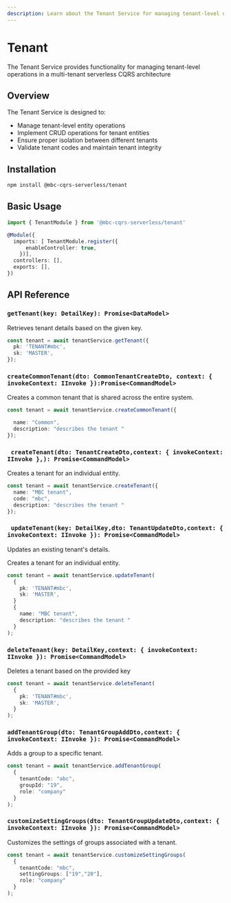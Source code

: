 ```yaml
---
description: Learn about the Tenant Service for managing tenant-level operations in a multi-tenant serverless CQRS architecture.
---
```


# Tenant
The Tenant Service provides functionality for managing tenant-level operations in a multi-tenant serverless CQRS architecture

## Overview

The Tenant Service is designed to:
- Manage tenant-level entity operations
- Implement CRUD operations for tenant entities
- Ensure proper isolation between different tenants
- Validate tenant codes and maintain tenant integrity
  
## Installation

```bash
npm install @mbc-cqrs-serverless/tenant
```
 

## Basic Usage

```ts 
import { TenantModule } from '@mbc-cqrs-serverless/tenant'

@Module({
  imports: [ TenantModule.register({
      enableController: true,
    })],
  controllers: [],
  exports: [],
})
```
## API Reference


### `getTenant(key: DetailKey): Promise<DataModel>`
Retrieves tenant details based on the given key.

``` ts
const tenant = await tenantService.getTenant({
  pk: 'TENANT#mbc',
  sk: 'MASTER',
});
```

### `createCommonTenant(dto: CommonTenantCreateDto, context: { invokeContext: IInvoke }):Promise<CommandModel>`
Creates a common tenant that is shared across the entire system.

``` ts
const tenant = await tenantService.createCommonTenant({

  name: "Common",
  description: "describes the tenant "
});
```

### ` createTenant(dto: TenantCreateDto,context: { invokeContext: IInvoke },): Promise<CommandModel>`

Creates a tenant for an individual entity.

``` ts
const tenant = await tenantService.createTenant({
  name: "MBC tenant",
  code: "mbc",
  description: "describes the tenant "
});
```

### ` updateTenant(key: DetailKey,dto: TenantUpdateDto,context: { invokeContext: IInvoke }): Promise<CommandModel>`

Updates an existing tenant's details.


Creates a tenant for an individual entity.

``` ts
const tenant = await tenantService.updateTenant(
  {
    pk: 'TENANT#mbc',
    sk: 'MASTER',
  }
  {
    name: "MBC tenant",
    description: "describes the tenant "
  }
);
```

###  `deleteTenant(key: DetailKey,context: { invokeContext: IInvoke }): Promise<CommandModel>`
Deletes a tenant based on the provided key

``` ts
const tenant = await tenantService.deleteTenant(
  {
    pk: 'TENANT#mbc',
    sk: 'MASTER',
  }
);
```
### `addTenantGroup(dto: TenantGroupAddDto,context: { invokeContext: IInvoke }): Promise<CommandModel>`

Adds a group to a specific tenant.
``` ts
const tenant = await tenantService.addTenantGroup(
  {
    tenantCode: "abc",
    groupId: "19",
    role: "company"
  }
);
```

### `customizeSettingGroups(dto: TenantGroupUpdateDto,context: { invokeContext: IInvoke }): Promise<CommandModel>`
Customizes the settings of groups associated with a tenant.

``` ts
const tenant = await tenantService.customizeSettingGroups(
  {
    tenantCode: "mbc",
    settingGroups: ["19","20"],
    role: "company"
  }
);
```
